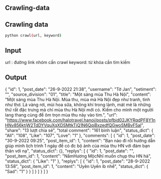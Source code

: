## Crawling-data

## Crawling data
```bash
python crawl(url, keyword)
```

## Input
url : đường link nhóm cần crawl
keyword: từ khóa cần tìm kiếm

## Output
{
    "id": 1,
    "post_date": "26-9-2022 21:38",
    "username": "Tờ Jan",
    "setiment": "",
    "source_division": "01",
    "title": "Một sáng mùa Thu Hà Nội",
    "content": "Một sáng mùa Thu Hà Nội. Mùa thu, mùa mà Hà Nội đẹp như tranh, tình như thơ. Lá vàng rơi, mùi hoa sữa, không khí trong lành, mát mẻ là những thứ rất đặc trưng mà chỉ mùa thu Hà Nội mới có. Kiếm cho mình một người lang thang cùng để ôm trọn mùa thu này vào tim.",
    "url": "https://www.facebook.com/halotravel.hanoi/posts/pfbid02JKYRqdPF8Y1nHNv856ktjW2TdDYVquXqXDSMtkTjQ1N6QqjBxzedfQGwoSMBvF5al",
    "share": "13 lượt chia sẻ",
    "total comment": "161 bình luận",
    "status_dict": {
        "All": "108",
        "Like": "107",
        "Love": "1"
    },
    "comments": [
        {
            "id": 1,
            "post_date": "30-9-2022 09:25",
            "post_item_id": 1,
            "content": "Bạn nào đi rồi hướng dẫn giúp mình lịch trình 1 ngày để có đc bộ ảnh của mùa thu HN với đám bạn thân với nạ",
            "status_dict": {},
            "replys": [
                {
                    "id": 1,
                    "post_date": "",
                    "post_item_id": 1,
                    "content": "NấmHương MộcNhĩ muốn chụp thu HN hả",
                    "status_dict": {
                        "Like": "1"
                    },
                    "replys": [
                            {
                                "id": 1,
                                "post_date": "28-9-2022 13:58",
                                "post_item_id": 1,
                                "content": "Uyên Uyên ib nhề",
                                "status_dict": {
                                    "Sad": "1"
                                }
                            }
                        ]
                }
            ]
        }
    ]
}

